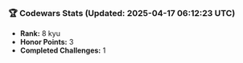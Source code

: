 ### 🏆 Codewars Stats (Updated: 2025-04-17 06:12:23 UTC)

- **Rank:** 8 kyu
- **Honor Points:** 3
- **Completed Challenges:** 1
